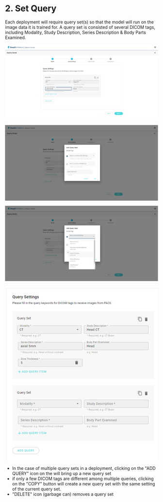 # 2. Set Query

Each deployment will require query set(s) so that the model will run on the image data it is trained for. A query set is consisted of several DICOM tags, including Modality, Study Description, Series Description & Body Parts Examined.&#x20;

![](<../../.gitbook/assets/image (19).png>)



![Other than the 4 DICOM tags listed, additional query items can be added to make the deployment more specific](<../../.gitbook/assets/image (4).png>)



![](<../../.gitbook/assets/image (3).png>)



![](<../../.gitbook/assets/image (22).png>)

* In the case of multiple query sets in a deployment, clicking on the "ADD QUERY" icon on the  will bring up a new query set
* if only a few DICOM tags are different among multiple queries, clicking on the "COPY" button will create a new query set with the same setting of the current query set.
* "DELETE" icon (garbage can) removes a query set









